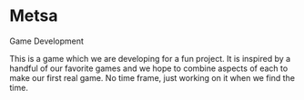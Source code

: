 # Metsa
Game Development

This is a game which we are developing for a fun project. It is inspired by a handful of our favorite games and 
we hope to combine aspects of each to make our first real game. No time frame, just working on it when we find the time.
